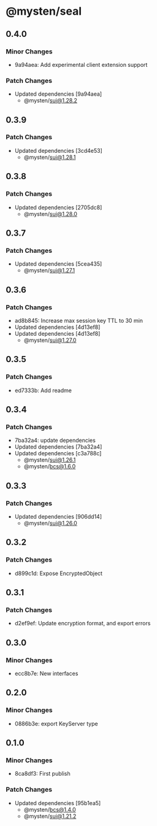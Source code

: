 # @mysten/seal

## 0.4.0

### Minor Changes

- 9a94aea: Add experimental client extension support

### Patch Changes

- Updated dependencies [9a94aea]
  - @mysten/sui@1.28.2

## 0.3.9

### Patch Changes

- Updated dependencies [3cd4e53]
  - @mysten/sui@1.28.1

## 0.3.8

### Patch Changes

- Updated dependencies [2705dc8]
  - @mysten/sui@1.28.0

## 0.3.7

### Patch Changes

- Updated dependencies [5cea435]
  - @mysten/sui@1.27.1

## 0.3.6

### Patch Changes

- ad8b845: Increase max session key TTL to 30 min
- Updated dependencies [4d13ef8]
- Updated dependencies [4d13ef8]
  - @mysten/sui@1.27.0

## 0.3.5

### Patch Changes

- ed7333b: Add readme

## 0.3.4

### Patch Changes

- 7ba32a4: update dependencies
- Updated dependencies [7ba32a4]
- Updated dependencies [c3a788c]
  - @mysten/sui@1.26.1
  - @mysten/bcs@1.6.0

## 0.3.3

### Patch Changes

- Updated dependencies [906dd14]
  - @mysten/sui@1.26.0

## 0.3.2

### Patch Changes

- d899c1d: Expose EncryptedObject

## 0.3.1

### Patch Changes

- d2ef9ef: Update encryption format, and export errors

## 0.3.0

### Minor Changes

- ecc8b7e: New interfaces

## 0.2.0

### Minor Changes

- 0886b3e: export KeyServer type

## 0.1.0

### Minor Changes

- 8ca8df3: First publish

### Patch Changes

- Updated dependencies [95b1ea5]
  - @mysten/bcs@1.4.0
  - @mysten/sui@1.21.2
